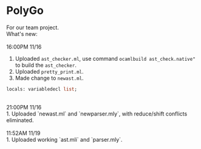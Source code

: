# PolyGo
For our team project.<br>
What's new:<br>
<br>
16:00PM 11/16<br>
1. Uploaded `ast_checker.ml`, use command ```ocamlbuild ast_check.native" ```to build the `ast_checker`.<br>
2. Uploaded `pretty_print.ml`.<br>
3. Made change to `newast.ml`.<br>
```ocaml
locals: variabledecl list;
```
<br>
21:00PM 11/16<br>
1. Uploaded `newast.ml` and `newparser.mly`, with reduce/shift conflicts eliminated.<br>
<br>
11:52AM 11/19<br>
1. Uploaded working `ast.mli` and `parser.mly`.<br>